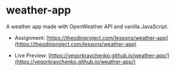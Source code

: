 # weather-app

A weather app made with OpenWeather API and vanilla JavaScript.

* Assignment: [https://theodinproject.com/lessons/weather-app](https://theodinproject.com/lessons/weather-app)

* Live Preview: [https://yegorkravchenko.github.io/weather-app/](https://yegorkravchenko.github.io/weather-app/)
